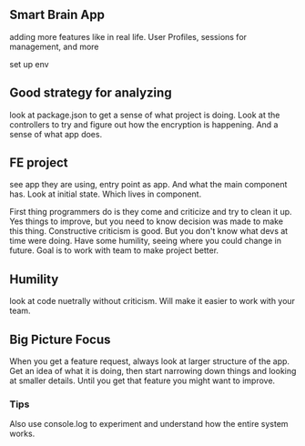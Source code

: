 ## Smart Brain App
adding more features like in real life. User Profiles, sessions for management, and more

set up env

## Good strategy for analyzing
look at package.json to get a sense of what project is doing. Look at the controllers to try and figure out how the encryption is happening. And a sense of what app does.

## FE project
see app they are using, entry point as app. And what the main component has. Look at initial state. Which lives in component.

First thing programmers do is they come and criticize and try to clean it up. Yes things to improve, but you need to know decision was made to make this thing. Constructive criticism is good. But you don't know what devs at time were doing. Have some humility, seeing where you could change in future. Goal is to work with team to make project better.

## Humility
look at code nuetrally without criticism. Will make it easier to work with your team.

## Big Picture Focus
When you get a feature request, always look at larger structure of the app. Get an idea of what it is doing, then start narrowing down things and looking at smaller details. Until you get that feature you might want to improve.

### Tips
Also use console.log  to experiment and understand how the entire system works. 

